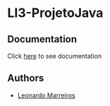 
# LI3-ProjetoJava

## Documentation
Click [here](https://raw.githubusercontent.com/sw33zy/LI3-SGV/main/projJava/docs/index.html?token=AL2FQHKGISTO4NTBRRGNDF3AEFBM2)
to see documentation

## Authors

* [Leonardo Marreiros](https://github.com/sw33zy)
